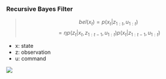 ### Recursive Bayes Filter
 
> $$bel(x_t) = p(x_t| z_{1:t},u_{1:t}) $$
> $$= \eta p(z_t|x_t, z_{1:t-1}, u_{1:t})p(x_t|z_{1:t-1}, u_{1:t})$$

- x: state
- z: observation
- u: command

<img src="https://render.githubusercontent.com/render/math?math=e^{i \pi} = -1">